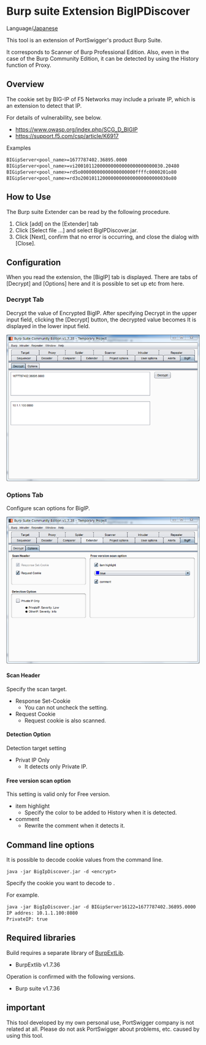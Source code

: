 Burp suite Extension BigIPDiscover
=============

Language/[Japanese](https://github.com/raise-isayan/BigIPDiscover/blob/master/Readme-ja.md)

This tool is an extension of PortSwigger's product Burp Suite.

It corresponds to Scanner of Burp Professional Edition.
Also, even in the case of the Burp Community Edition, it can be detected by using the History function of Proxy.

## Overview
The cookie set by BIG-IP of F5 Networks may include a private IP, which is an extension to detect that IP.

For details of vulnerability, see below.

* https://www.owasp.org/index.php/SCG_D_BIGIP
* https://support.f5.com/csp/article/K6917

Examples
````
BIGipServer<pool_name>=1677787402.36895.0000
BIGipServer<pool_name>=vi20010112000000000000000000000030.20480
BIGipServer<pool_name>=rd5o00000000000000000000ffffc0000201o80
BIGipServer<pool_name>=rd3o20010112000000000000000000000030o80
````

## How to Use
The Burp suite Extender can be read by the following procedure.

1. Click [add] on the [Extender] tab
2. Click [Select file ...] and select BigIPDiscover.jar.
3. Click [Next], confirm that no error is occurring, and close the dialog with [Close].

## Configuration
When you read the extension, the [BigIP] tab is displayed.
There are tabs of [Decrypt] and [Options] here and it is possible to set up etc from here.

### Decrypt Tab
Decrypt the value of Encrypted BigIP.
After specifying Decrypt in the upper input field, clicking the [Decrypt] button, the decrypted value becomes
It is displayed in the lower input field.

![Decrypt Tab](/image/Decrypt.png)

### Options Tab
Configure scan options for BigIP.

![Options Tab](/image/Options.png)

#### Scan Header
Specify the scan target.
 + Response Set-Cookie
     + You can not uncheck the setting.
 + Request Cookie
     + Request cookie is also scanned.

#### Detection Option
Detection target setting
 + Privat IP Only
     + It detects only Private IP.

#### Free version scan option
This setting is valid only for Free version.
  + item highlight
      + Specify the color to be added to History when it is detected.
  + comment
      + Rewrite the comment when it detects it.

## Command line options
It is possible to decode cookie values from the command line.

```
java -jar BigIpDiscover.jar -d <encrypt>
```

Specify the cookie you want to decode to <encrypt>.

For example.
```
java -jar BigIpDiscover.jar -d BIGipServer16122=1677787402.36895.0000
IP addres: 10.1.1.100:8080
PrivateIP: true
```

## Required libraries
Build requires a separate library of [BurpExtLib](https://github.com/raise-isayan/BurpExtLib).
* BurpExtlib v1.7.36

Operation is confirmed with the following versions.
* Burp suite v1.7.36

## important
This tool developed by my own personal use, PortSwigger company is not related at all. Please do not ask PortSwigger about problems, etc. caused by using this tool.
